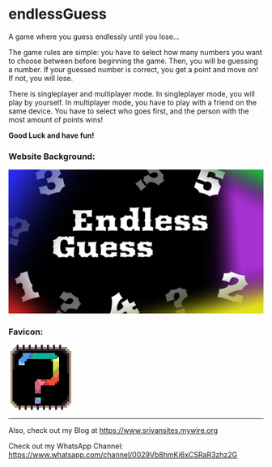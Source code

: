 # endlessGuess

A game where you guess endlessly until you lose...

<p>
    The game rules are simple: you have to select how many numbers you
    want to choose between before beginning the game. Then, you will be
    guessing a number. If your guessed number is correct, you get a
    point and move on! If not, you will lose.
</p>
<p>
    There is singleplayer and multiplayer mode. In singleplayer mode,
    you will play by yourself. In multiplayer mode, you have to play
    with a friend on the same device. You have to select who goes first,
    and the person with the most amount of points wins!
</p>

**Good Luck and have fun!**

### Website Background:

![Background Image](img/background.jpg)

### Favicon:

![Favicon](img/favicon.png)

<hr>

Also, check out my Blog at https://www.sriyansites.mywire.org

Check out my WhatsApp Channel: https://www.whatsapp.com/channel/0029Vb8hmKi6xCSRaR3zhz2G
